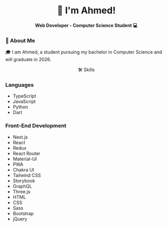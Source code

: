 <h1 align="center">
  🌟 I'm Ahmed!
</h1>
<h4 align="center">
  Web Developer - Computer Science Student 💻
</h4>


### 🚀 About Me


<p>
  🎓 I am Ahmed, a student pursuing my bachelor in Computer Science and will graduate in 2026.
</p>

<p align="center">
  🛠️ Skills
</p>

### Languages
- TypeScript
- JavaScript
- Python
- Dart

### Front-End Development
- Next.js
- React
- Redux
- React Router
- Material-UI
- PWA
- Chakra UI
- Tailwind CSS
- Storybook
- GraphQL
- Three.js
- HTML
- CSS
- Sass
- Bootstrap
- jQuery
